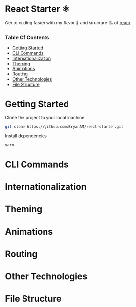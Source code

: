 # React Starter ⚛️
Get to coding faster with my flavor 🍦 and structure  🏗️ of [react](https://reactjs.org/docs/getting-started.html). 

### Table Of Contents
- [Getting Started](#getting-started)
- [CLI Commands](#cli-commands)
- [Internationalization](#internationalization)
- [Theming](#theming)
- [Animations](#animations)
- [Routing](#routing)
- [Other Technologies](#technologies)
- [File Structure](#file-structure)

# Getting Started
Clone the project to your local machine
```zsh
git clone https://github.com/BryanAM/react-starter.git
```

Install dependencies
 
```zsh
yarn
```

# CLI Commands

# Internationalization

# Theming

# Animations

# Routing 

# Other Technologies

# File Structure 

